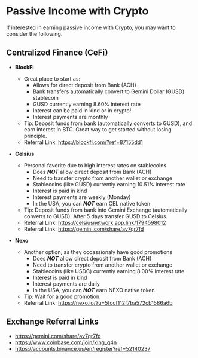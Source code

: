 # Passive Income with Crypto 

If interested in earning passive income with Crypto, you may want to consider the following.

## Centralized Finance (CeFi)
* **BlockFi**
  * Great place to start as:
    * Allows for direct deposit from Bank (ACH)
    * Bank transfers automatically convert to Gemini Dollar (GUSD) stablecoin
    * GUSD currently earning 8.60% interest rate
    * Interest can be paid in kind or in crypto!
    * Interest payments are monthly
  * Tip: Deposit funds from bank (automatically converts to GUSD), and earn interest in BTC. Great way to get started without losing principle. 
  * Referral Link: <https://blockfi.com/?ref=87155dd1>


* **Celsius**
  * Personal favorite due to high interest rates on stablecoins
    * Does ***NOT*** allow direct deposit from Bank (ACH)
    * Need to transfer crypto from another wallet or exchange
    * Stablecoins (like GUSD) currently earning 10.51% interest rate
    * Interest is paid in kind
    * Interest payments are weekly (Monday)
    * In the USA, you can ***NOT*** earn CEL native token 
  * Tip: Deposit funds from bank into Gemini Exchange (automatically converts to GUSD). After 5 days transfer GUSD to Celsius.
  * Referral Link: <https://celsiusnetwork.app.link/1794598012>
  * Referral Link: <https://gemini.com/share/av7qr7fd>


* **Nexo**
  * Another option, as they occassionaly have good promotions
    * Does ***NOT*** allow direct deposit from Bank (ACH)
    * Need to transfer crypto from another wallet or exchange
    * Stablecoins (like USDC) currently earning 8.00% interest rate
    * Interest is paid in kind
    * Interest payments are daily
    * In the USA, you can ***NOT*** earn NEXO native token 
  * Tip: Wait for a good promotion. 
  * Referral Link: <https://nexo.io/?u=5fccf112f7ba572cb1586a6b>

## Exchange Referral Links
- <https://gemini.com/share/av7qr7fd>
- <https://www.coinbase.com/join/king_q4n>
- <https://accounts.binance.us/en/register?ref=52140237>

